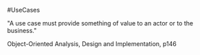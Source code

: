 #UseCases

"A use case must provide something of value to an actor or to the business."

Object-Oriented Analysis, Design and Implementation, p146